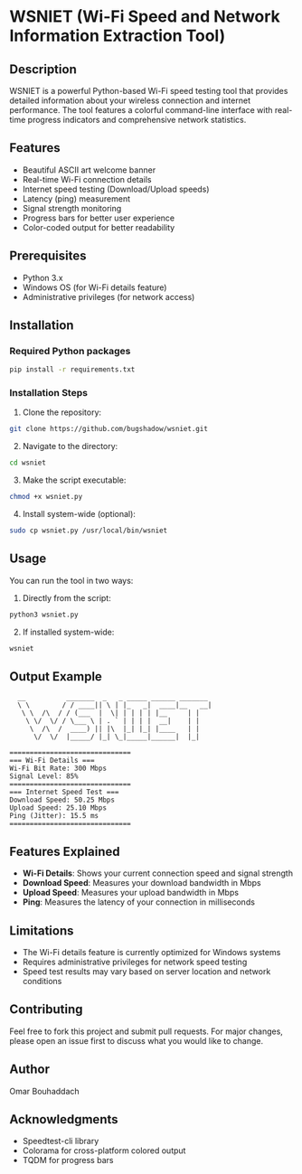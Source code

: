 # WSNIET (Wi-Fi Speed and Network Information Extraction Tool)

## Description
WSNIET is a powerful Python-based Wi-Fi speed testing tool that provides detailed information about your wireless connection and internet performance. The tool features a colorful command-line interface with real-time progress indicators and comprehensive network statistics.

## Features
- Beautiful ASCII art welcome banner
- Real-time Wi-Fi connection details
- Internet speed testing (Download/Upload speeds)
- Latency (ping) measurement
- Signal strength monitoring
- Progress bars for better user experience
- Color-coded output for better readability

## Prerequisites
- Python 3.x
- Windows OS (for Wi-Fi details feature)
- Administrative privileges (for network access)

## Installation

### Required Python packages
```bash
pip install -r requirements.txt
```

### Installation Steps

1. Clone the repository:
```bash
git clone https://github.com/bugshadow/wsniet.git
```

2. Navigate to the directory:
```bash
cd wsniet
```

3. Make the script executable:
```bash
chmod +x wsniet.py
```

4. Install system-wide (optional):
```bash
sudo cp wsniet.py /usr/local/bin/wsniet
```

## Usage
You can run the tool in two ways:

1. Directly from the script:
```bash
python3 wsniet.py
```

2. If installed system-wide:
```bash
wsniet
```

## Output Example
```
  __          _______  _   _ _____ ______ _______ 
  \ \        / / ____|| \ | |_   _|  ____|__   __| 
   \ \  /\  / / (___  |  \| | | | | |__     | |   
    \ \/  \/ / \___ \ | . ` | | | |  __|    | |   
     \  /\  /  ____) || |\  |_| |_| |____   | |   
      \/  \/  |_____/ |_| \_|_____|______|  |_|   

==============================
=== Wi-Fi Details ===
Wi-Fi Bit Rate: 300 Mbps
Signal Level: 85%
==============================
=== Internet Speed Test ===
Download Speed: 50.25 Mbps
Upload Speed: 25.10 Mbps
Ping (Jitter): 15.5 ms
==============================
```

## Features Explained
- **Wi-Fi Details**: Shows your current connection speed and signal strength
- **Download Speed**: Measures your download bandwidth in Mbps
- **Upload Speed**: Measures your upload bandwidth in Mbps
- **Ping**: Measures the latency of your connection in milliseconds

## Limitations
- The Wi-Fi details feature is currently optimized for Windows systems
- Requires administrative privileges for network speed testing
- Speed test results may vary based on server location and network conditions

## Contributing
Feel free to fork this project and submit pull requests. For major changes, please open an issue first to discuss what you would like to change.


## Author
Omar Bouhaddach

## Acknowledgments
- Speedtest-cli library
- Colorama for cross-platform colored output
- TQDM for progress bars
